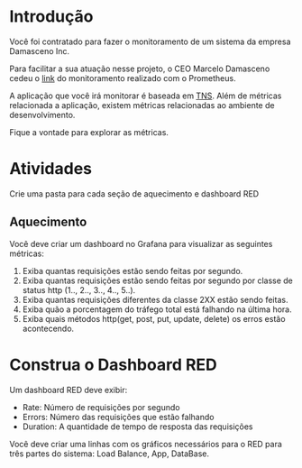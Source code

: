 # Introdução

Você foi contratado para fazer o monitoramento de um sistema da empresa Damasceno Inc.

Para facilitar a sua atuação nesse projeto, o CEO Marcelo Damasceno cedeu o [link](http://34.121.40.211:9090) do monitoramento realizado com o Prometheus.

A aplicação que você irá monitorar é baseada em [TNS](https://github.com/grafana/tns). Além de métricas relacionada a aplicação, existem métricas relacionadas ao ambiente de desenvolvimento.

Fique a vontade para explorar as métricas.

# Atividades

Crie uma pasta para cada seção de aquecimento e dashboard RED

## Aquecimento

Você deve criar um dashboard no Grafana para visualizar as seguintes métricas:

1. Exiba quantas requisições estão sendo feitas por segundo.
2. Exiba quantas requisições estão sendo feitas por segundo por classe de status http (1.., 2.., 3.., 4.., 5..).
3. Exiba quantas requisições diferentes da classe 2XX estão sendo feitas.
4. Exiba quão a porcentagem do tráfego total está falhando na última hora.
5. Exiba quais métodos http(get, post, put, update, delete) os erros estão acontecendo.

# Construa o Dashboard RED

Um dashboard RED deve exibir:

- Rate: Número de requisições por segundo
- Errors: Número das requisições que estão falhando
- Duration: A quantidade de tempo de resposta das requisições

Você deve criar uma linhas com os gráficos necessários para o RED para três partes do sistema: Load Balance, App, DataBase.
